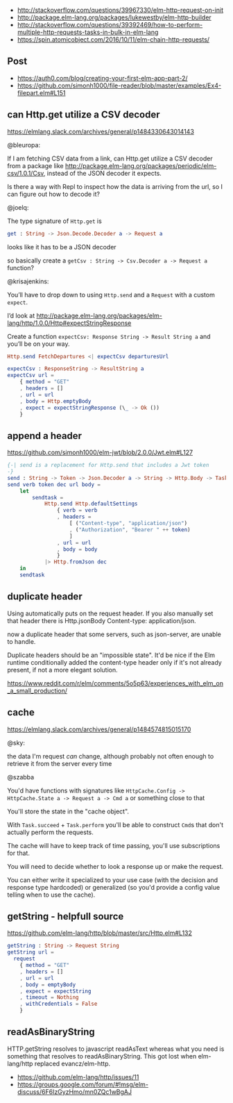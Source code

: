 - http://stackoverflow.com/questions/39967330/elm-http-request-on-init
- http://package.elm-lang.org/packages/lukewestby/elm-http-builder
- http://stackoverflow.com/questions/39392469/how-to-perform-multiple-http-requests-tasks-in-bulk-in-elm-lang
- https://spin.atomicobject.com/2016/10/11/elm-chain-http-requests/

## Post

- https://auth0.com/blog/creating-your-first-elm-app-part-2/
- https://github.com/simonh1000/file-reader/blob/master/examples/Ex4-filepart.elm#L151

## can Http.get utilize a CSV decoder

https://elmlang.slack.com/archives/general/p1484330643014143

@bleuropa:

If I am fetching CSV data from a link, can Http.get utilize a CSV decoder from a package like http://package.elm-lang.org/packages/periodic/elm-csv/1.0.1/Csv, instead of the JSON decoder it expects.

Is there a way with Repl to inspect how the data is arriving from the url, so I can figure out how to decode it?

@joelq:

The type signature of `Http.get` is

```elm
get : String -> Json.Decode.Decoder a -> Request a
```

looks like it has to be a JSON decoder

so basically create a `getCsv : String -> Csv.Decoder a -> Request a` function?

@krisajenkins:

You’ll have to drop down to using `Http.send` and a `Request` with a custom `expect`.

I’d look at http://package.elm-lang.org/packages/elm-lang/http/1.0.0/Http#expectStringResponse

Create a function `expectCsv: Response String -> Result String a` and you’ll be on your way.

```elm
Http.send FetchDepartures <| expectCsv departuresUrl

expectCsv : ResponseString -> ResultString a
expectCsv url =
    { method = "GET"
    , headers = []
    , url = url
    , body = Http.emptyBody
    , expect = expectStringResponse (\_ -> Ok ())
    }
```

## append a header

https://github.com/simonh1000/elm-jwt/blob/2.0.0/Jwt.elm#L127

```elm
{-| send is a replacement for Http.send that includes a Jwt token
-}
send : String -> Token -> Json.Decoder a -> String -> Http.Body -> Task Http.Error a
send verb token dec url body =
    let
        sendtask =
            Http.send Http.defaultSettings
                { verb = verb
                , headers =
                    [ ("Content-type", "application/json")
                    , ("Authorization", "Bearer " ++ token)
                    ]
                , url = url
                , body = body
                }
            |> Http.fromJson dec
    in
    sendtask
```


## duplicate header

Using automatically puts on the request header. If you also manually set that header there is Http.jsonBody Content-type: application/json.

now a duplicate header that some servers, such as json-server, are unable to handle.

Duplicate headers should be an "impossible state". It'd be nice if the Elm runtime conditionally added the content-type header only if it's not already present, if not a more elegant solution.

https://www.reddit.com/r/elm/comments/5o5p63/experiences_with_elm_on_a_small_production/

## cache

https://elmlang.slack.com/archives/general/p1484574815015170

@sky:

the data I'm request _can_  change, although probably not often enough to retrieve it from the server every time

@szabba

You'd have functions with signatures like `HttpCache.Config -> HttpCache.State a -> Request a -> Cmd a` or something close to that

You'll store the state in the "cache object".

With `Task.succeed` + `Task.perform` you'll be able to construct `Cmd`s that don't actually perform the requests.

The cache will have to keep track of time passing, you'll use subscriptions for that.

You will need to decide whether to look a response up or make the request.

You can either write it specialized to your use case (with the decision and response type hardcoded) or generalized (so you'd provide a config value telling when to use the cache).

## getString - helpfull source

https://github.com/elm-lang/http/blob/master/src/Http.elm#L132

```elm
getString : String -> Request String
getString url =
  request
    { method = "GET"
    , headers = []
    , url = url
    , body = emptyBody
    , expect = expectString
    , timeout = Nothing
    , withCredentials = False
    }
```

## readAsBinaryString

HTTP.getString resolves to javascript readAsText whereas what you need is something that resolves to readAsBinaryString.  This got lost when elm-lang/http replaced evancz/elm-http.

- https://github.com/elm-lang/http/issues/11
- https://groups.google.com/forum/#!msg/elm-discuss/6F6IzGyzHmo/mn0ZQc1wBgAJ
